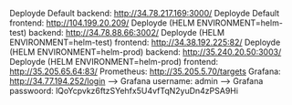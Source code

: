 Deployde Default backend: http://34.78.217.169:3000/
Deployde Default frontend: http://104.199.20.209/
Deployde (HELM ENVIRONMENT=helm-test) backend: http://34.78.88.66:3002/
Deployde (HELM ENVIRONMENT=helm-test) frontend: http://34.38.192.225:82/
Deployde (HELM ENVIRONMENT=helm-prod) backend: http://35.240.20.50:3003/
Deployde (HELM ENVIRONMENT=helm-prod) frontend: http://35.205.65.64:83/
Prometheus: http://35.205.5.70/targets
Grafana: http://34.77.194.252/login
--> Grafana username: admin
--> Grafana passwoord: lQoYcpvkz6ftzSYehfx5U4vfTqN2yuDn4zPSA9Hi
